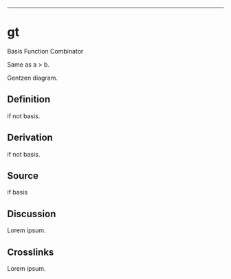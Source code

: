 ------------------------------------------------------------------------

# gt

Basis Function Combinator

Same as a \> b.

Gentzen diagram.

## Definition

if not basis.

## Derivation

if not basis.

## Source

if basis

## Discussion

Lorem ipsum.

## Crosslinks

Lorem ipsum.
